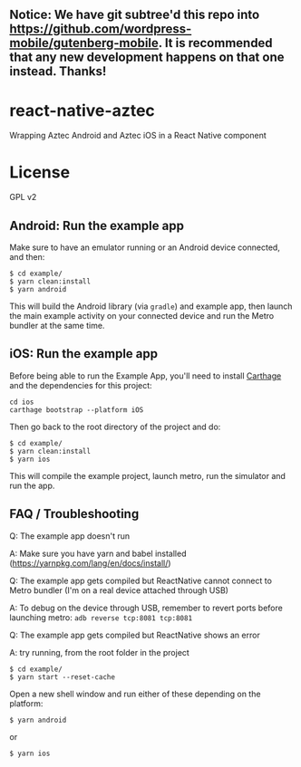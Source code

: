 ## Notice: We have git subtree'd this repo into https://github.com/wordpress-mobile/gutenberg-mobile. It is recommended that any new development happens on that one instead. Thanks!

# react-native-aztec

Wrapping Aztec Android and Aztec iOS in a React Native component

# License

GPL v2

## Android: Run the example app

Make sure to have an emulator running or an Android device connected, and then:

```
$ cd example/
$ yarn clean:install
$ yarn android
```

This will build the Android library (via `gradle`) and example app, then launch the main example activity on your connected device and run the Metro bundler at the same time.

## iOS: Run the example app

Before being able to run the Example App, you'll need to install [Carthage](https://github.com/Carthage/Carthage) and the dependencies for this project:
```
cd ios
carthage bootstrap --platform iOS
```

Then go back to the root directory of the project and do:
```
$ cd example/
$ yarn clean:install
$ yarn ios
```

This will compile the example project, launch metro, run the simulator and run the app.

## FAQ / Troubleshooting

Q: The example app doesn't run

A: Make sure you have yarn and babel installed (https://yarnpkg.com/lang/en/docs/install/)


Q: The example app gets compiled but ReactNative cannot connect to Metro bundler (I'm on a real device attached through USB)

A: To debug on the device through USB, remember to revert ports before launching metro:
`adb reverse tcp:8081 tcp:8081`


Q: The example app gets compiled but ReactNative shows an error 

A: try running, from the root folder in the project
```
$ cd example/
$ yarn start --reset-cache
```

Open a new shell window and run either of these depending on the platform:

```
$ yarn android
```

or

```
$ yarn ios
```

